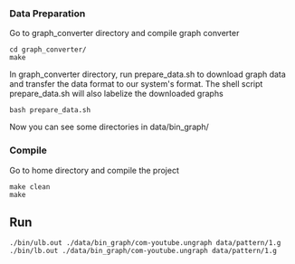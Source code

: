 ### Data Preparation

Go to graph_converter directory and compile graph converter
```Shell
cd graph_converter/
make
```

In graph_converter directory, run prepare_data.sh to download graph data and transfer the data format to our system's format. 
The shell script prepare_data.sh will also labelize the downloaded graphs
```Shell
bash prepare_data.sh  
```

Now you can see some directories in data/bin_graph/

### Compile
Go to home directory and compile the project
```Shell
make clean
make
```

## Run
```Shell
./bin/ulb.out ./data/bin_graph/com-youtube.ungraph data/pattern/1.g
./bin/lb.out ./data/bin_graph/com-youtube.ungraph data/pattern/1.g
```

